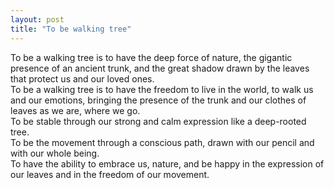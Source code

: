 ```yaml
---
layout: post
title: "To be walking tree"
---
```

To be a walking tree is to have the deep force of nature, the gigantic presence of an ancient trunk, and the great shadow drawn by the leaves that protect us and our loved ones.  
To be a walking tree is to have the freedom to live in the world, to walk us and our emotions, bringing the presence of the trunk and our clothes of leaves as we are, where we go.  
To be stable through our strong and calm expression like a deep-rooted tree.  
To be the movement through a conscious path, drawn with our pencil and with our whole being.  
To have the ability to embrace us, nature, and be happy in the expression of our leaves and in the freedom of our movement.
